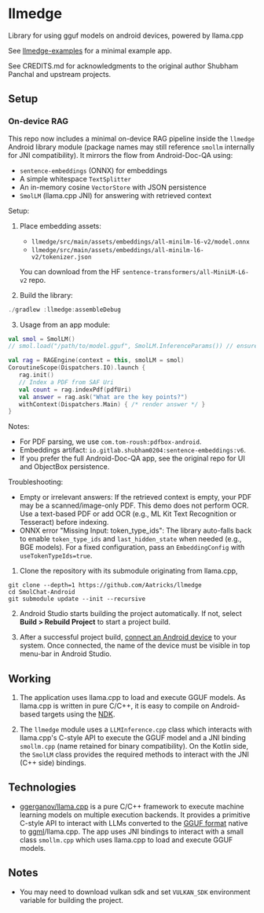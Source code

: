 # llmedge
Library for using gguf models on android devices, powered by llama.cpp

See [llmedge-examples](https://github.com/Aatricks/llmedge-examples) for a minimal example app.


See CREDITS.md for acknowledgments to the original author Shubham Panchal and upstream projects.

## Setup
### On-device RAG

This repo now includes a minimal on-device RAG pipeline inside the `llmedge` Android library module (package names may still reference `smollm` internally for JNI compatibility). It mirrors the flow from Android-Doc-QA using:

- `sentence-embeddings` (ONNX) for embeddings
- A simple whitespace `TextSplitter`
- An in-memory cosine `VectorStore` with JSON persistence
- `SmolLM` (llama.cpp JNI) for answering with retrieved context

Setup:

1) Place embedding assets:
   - `llmedge/src/main/assets/embeddings/all-minilm-l6-v2/model.onnx`
   - `llmedge/src/main/assets/embeddings/all-minilm-l6-v2/tokenizer.json`

   You can download from the HF `sentence-transformers/all-MiniLM-L6-v2` repo.

2) Build the library:

```powershell
./gradlew :llmedge:assembleDebug
```

3) Usage from an app module:

```kotlin
val smol = SmolLM()
// smol.load("/path/to/model.gguf", SmolLM.InferenceParams()) // ensure your GGUF is available

val rag = RAGEngine(context = this, smolLM = smol)
CoroutineScope(Dispatchers.IO).launch {
   rag.init()
   // Index a PDF from SAF Uri
   val count = rag.indexPdf(pdfUri)
   val answer = rag.ask("What are the key points?")
   withContext(Dispatchers.Main) { /* render answer */ }
}
```

Notes:
- For PDF parsing, we use `com.tom-roush:pdfbox-android`.
- Embeddings artifact: `io.gitlab.shubham0204:sentence-embeddings:v6`.
- If you prefer the full Android-Doc-QA app, see the original repo for UI and ObjectBox persistence.

Troubleshooting:
- Empty or irrelevant answers: If the retrieved context is empty, your PDF may be a scanned/image-only PDF. This demo does not perform OCR. Use a text-based PDF or add OCR (e.g., ML Kit Text Recognition or Tesseract) before indexing.
- ONNX error "Missing Input: token_type_ids": The library auto-falls back to enable `token_type_ids` and `last_hidden_state` when needed (e.g., BGE models). For a fixed configuration, pass an `EmbeddingConfig` with `useTokenTypeIds=true`.


1. Clone the repository with its submodule originating from llama.cpp,

```commandline
git clone --depth=1 https://github.com/Aatricks/llmedge
cd SmolChat-Android
git submodule update --init --recursive
```

2. Android Studio starts building the project automatically. If not, select **Build > Rebuild Project** to start a project build.

3. After a successful project build, [connect an Android device](https://developer.android.com/studio/run/device) to your system. Once connected, the name of the device must be visible in top menu-bar in Android Studio.

## Working

1. The application uses llama.cpp to load and execute GGUF models. As llama.cpp is written in pure C/C++, it is easy 
   to compile on Android-based targets using the [NDK](https://developer.android.com/ndk). 

2. The `llmedge` module uses a `LLMInference.cpp` class which interacts with llama.cpp's C-style API to execute the 
   GGUF model and a JNI binding `smollm.cpp` (name retained for binary compatibility). On the Kotlin side, the `SmolLM` class provides 
   the required methods to interact with the JNI (C++ side) bindings.

## Technologies

* [ggerganov/llama.cpp](https://github.com/ggerganov/llama.cpp) is a pure C/C++ framework to execute machine learning 
  models on multiple execution backends. It provides a primitive C-style API to interact with LLMs 
   converted to the [GGUF format](https://github.com/ggerganov/ggml/blob/master/docs/gguf.md) native to [ggml](https://github.com/ggerganov/ggml)/llama.cpp. The app uses JNI bindings to interact with a small class `smollm.cpp` which uses llama.cpp to load and execute GGUF models.

## Notes

- You may need to download vulkan sdk and set `VULKAN_SDK` environment variable for building the project.